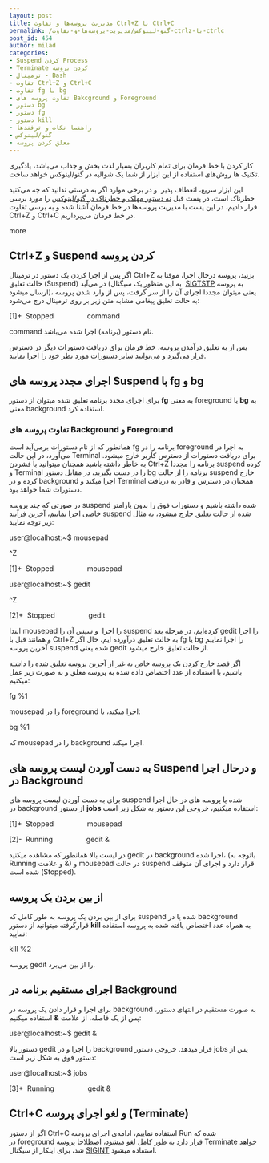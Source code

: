 ```yaml
---
layout: post
title: مدیریت پروسه‌ها و تفاوت Ctrl+Z با Ctrl+C
permalink: /گنو-لینوکس/مدیریت-پروسه‌ها-و-تفاوت-ctrlz-با-ctrlc
post_id: 454
author: milad
categories: 
- Suspend کردن Process
- Terminate کردن پروسه
- ترمینال - Bash
- تفاوت Ctrl+Z و Ctrl+C
- تفاوت fg با bg
- تفاوت پروسه های Bakcground و Foreground
- دستور bg
- دستور fg
- دستور kill
- راهنما نکات و ترفندها
- گنو/لینوکس
- معلق کردن پروسه
---
```


کار کردن با خط فرمان برای تمام کاربران بسیار لذت بخش و جذاب می‌باشد، یادگیری تکنیک ها روش‌های استفاده از این ابزار از شما یک شوالیه در گنو/لینوکس خواهد ساخت.

این ابزار سریع، انعطاف پذیر  و در برخی موارد اگر به درستی ندانید که چه می‌کنید خطرناک است، در پست قبل 
[نه دستور مهلک و خطرناک در گنو/لینوکس](http://tuxgeek.ir/%DA%AF%D9%86%D9%88-%D9%84%DB%8C%D9%86%D9%88%DA%A9%D8%B3/9-%D8%AF%D8%B3%D8%AA%D9%88%D8%B1-%D9%85%D9%87%D9%84%DA%A9-%D8%AF%D8%B1-%DA%AF%D9%86%D9%88%D9%84%DB%8C%D9%86%D9%88%DA%A9%D8%B3-%DA%A9%D9%87-%D9%87%D8%B1%DA%AF%D8%B2-%D9%86%D8%A8%D8%A7%DB%8C%D8%AF) را مورد برسی قرار دادیم، در این پست با مدیریت پروسه‌ها در خط فرمان آشنا شده و به برسی تفاوت Ctrl+Z و Ctrl+C در خط فرمان می‌پردازیم.

more


## Ctrl+Z و Suspend کردن پروسه


اگر پس از اجرا کردن یک دستور در ترمینال Ctrl+Z بزنید، پروسه درحال اجرا، موقتا به حالت تعلیق (Suspend) در می‌آید (به این منظور یک سیگنال 
[SIGTSTP](https://en.wikipedia.org/wiki/Job_control_%28Unix%29) به پروسه ارسال میشود)، یعنی میتوان مجددا اجرای آن را از سر گرفت، پس از وارد شدن پروسه به حالت تعلیق پیغامی مشابه متن زیر بر روی ترمینال درج می‌شود:

[1]+  Stopped                 command

command نام دستور (برنامه) اجرا شده می‌باشد.

پس از به تعلیق درآمدن پروسه، خط فرمان برای دریافت دستورات دیگر در دسترس قرار می‌گیرد و می‌توانید سایر دستورات مورد نظر خود را اجرا نمایید.


## اجرای مجدد پروسه های Suspend با fg و bg


برای اجرای مجدد برنامه تعلیق شده میتوان از دستور 
**fg**
 به معنی foreground یا 
**bg**
 به معنی background استفاده کرد.


### تفاوت پروسه های Background و Foreground


همانطور که از نام دستورات برمی‌آید است fg برنامه را در foreground به اجرا در می‌آورد، در این حالت Terminal برای دریافت دستورات از دسترس کاربر خارج میشود. به خاطر داشته باشید همچنان میتوانید با فشردن Ctrl+Z برنامه را مجددا suspend‌ کرده و Terminal را در دست بگیرید، در مقابل دستور bg برنامه را از حالت suspend خارج کرده و در background اجرا میکند و Terminal همچنان در دسترس و قادر به دریافت دستورات شما خواهد بود.

در صورتی که چند پروسه suspend شده داشته باشیم و دستورات فوق را بدون پارامتر خاصی اجرا نماییم، آخرین فرآیند suspend شده از حالت تعلیق خارج میشود، به مثال زیر توجه نمایید:

user@localhost:~$ mousepad

^Z

[1]+  Stopped                 mousepad

user@localhost:~$ gedit

^Z

[2]+  Stopped                 gedit

ابتدا mousepad را اجرا  و سپس آن را suspend کرده‌ایم، در مرحله بعد gedit را اجرا و همانند قبل با Ctrl+Z به حالت تعلیق درآورده ایم،‌ حال اگر fg یا bg را اجرا نماییم آخرین پروسه suspend شده یعنی gedit از حالت تعلیق خارج میشود.

اگر قصد خارج کردن یک پروسه خاص به غیر از آخرین پروسه تعلیق شده را داشته باشیم، با استفاده از عدد اختصاص داده شده به پروسه معلق و به صورت زیر عمل میکنیم:

fg %1

mousepad را در foreground اجرا میکند، یا:

bg %1

که mousepad را در background اجرا میکند.


## به دست آوردن لیست پروسه های Suspend و درحال اجرا در Background


برای به دست آوردن لیست پروسه های suspend شده یا پروسه های در حال اجرا در background از دستور 
**jobs**
 استفاده میکنیم، خروجی این دستور به شکل زیر است:

[1]+  Stopped                 mousepad

[2]-  Running                 gedit &

در لیست بالا همانطور که مشاهده میکنید gedit در background اجرا شده، (باتوجه به Running و علامت &) و mousepad در حالت suspend قرار دارد و اجرای آن متوقف شده است (Stopped).


## از بین بردن یک پروسه


برای از بین بردن یک پروسه به طور کامل که suspend شده یا در background قرارگرفته میتوانید از دستور 
**kill**
 به همراه عدد اختصاص یافته شده به پروسه استفاده نمایید:

kill %2

پروسه gedit را از بین می‌برد.


## اجرای مستقیم برنامه در Background


برای اجرا و قرار دادن یک پروسه در background به صورت مستقیم در انتهای دستور، پس از یک فاصله، از علامت 
**&**
 استفاده میکنیم:

user@localhost:~$ gedit &

دستور بالا gedit را اجرا و در background قرار میدهد. خروجی دستور jobs پس از دستور فوق به شکل زیر است:

user@localhost:~$ jobs

[3]+  Running                 gedit &


## Ctrl+C و لغو اجرای پروسه (Terminate)


اگر از دستور Ctrl+C استفاده نماییم، ادامه‌ی اجرای پروسه Run شده که در foreground قرار دارد به طور کامل لغو میشود، اصطلاحا پروسه Terminate خواهد شد، برای اینکار از سیگنال 
[SIGINT](https://en.wikipedia.org/wiki/Unix_signal#SIGINT) استفاده میشود.